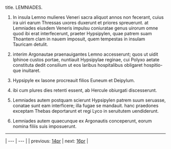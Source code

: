 title. LEMNIADES.



1. In insula Lemno mulieres Veneri sacra aliquot annos non fecerant, cuius ira uiri earum Thressas uxores duxerunt et priores spreuerunt. at Lemniades eiusdem Veneris impulsu coniuratae genus uirorum omne quod ibi erat interfecerunt, praeter Hypsipylen, quae patrem suam Thoantem clam in nauem imposuit, quem tempestas in insulam Tauricam detulit.



2. interim Argonautae praenauigantes Lemno accesserunt; quos ut uidit Iphinoe custos portae, nuntiauit Hypsipylae reginae, cui Polyxo aetate constituta dedit consilium ut eos laribus hospitalibus obligaret hospitio-que inuitaret.



3. Hypsipyle ex Iasone procreauit filios Euneum et Deipylum.



4. ibi cum plures dies retenti essent, ab Hercule obiurgati discesserunt.



5. Lemniades autem postquam scierunt Hypsipylen patrem suum seruasse, conatae sunt eam interficere; illa fugae se mandauit. hanc praedones exceptam Thebas deportarunt et regi Lyco in seruitutem uendiderunt.



6. Lemniades autem quaecunque ex Argonautis conceperunt, eorum nomina filiis suis imposuerunt.



---

| --- | --- |
| previous: [14pr](../14pr/) | next: [16pr](../16pr/) |